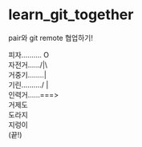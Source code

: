 # learn_git_together
pair와 git remote 협업하기!

피자.......... O <br>
자전거....../|\ <br>
거중기........|      
기린........../  | <br> 
인력거......===> <br>
거제도  <br> 
도라지 <br>
지렁이 <br>
(끝!) <br>